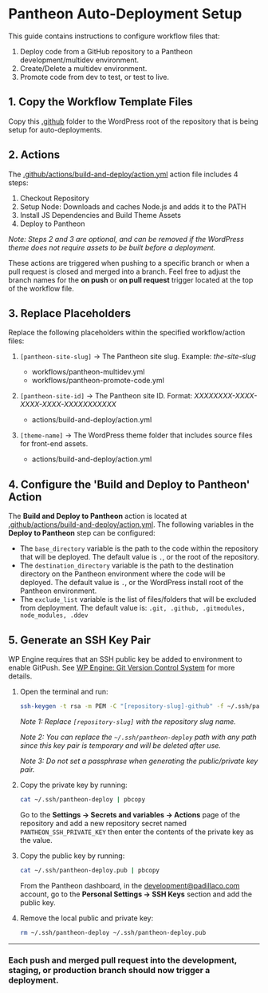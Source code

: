 # Pantheon Auto-Deployment Setup

This guide contains instructions to configure workflow files that:
1. Deploy code from a GitHub repository to a Pantheon development/multidev environment.
2. Create/Delete a multidev environment.
3. Promote code from dev to test, or test to live.

## 1. Copy the Workflow Template Files

Copy this [.github](/pantheon/workflow-templates/.github) folder to the WordPress root of the repository that is being setup for auto-deployments.

## 2. Actions

The [.github/actions/build-and-deploy/action.yml](/pantheon/workflow-templates/.github/actions/build-and-deploy/action.yml) action file includes 4 steps:

1. Checkout Repository
2. Setup Node: Downloads and caches Node.js and adds it to the PATH
3. Install JS Dependencies and Build Theme Assets
4. Deploy to Pantheon

_Note: Steps 2 and 3 are optional, and can be removed if the WordPress theme does not require assets to be built before a deployment._

These actions are triggered when pushing to a specific branch or when a pull request is closed and merged into a branch. Feel free to adjust the branch names for the **on push** or **on pull request** trigger located at the top of the workflow file.

## 3. Replace Placeholders

Replace the following placeholders within the specified workflow/action files:

1. `[pantheon-site-slug]` → The Pantheon site slug. Example: _the-site-slug_
    - workflows/pantheon-multidev.yml
    - workflows/pantheon-promote-code.yml

2. `[pantheon-site-id]` → The Pantheon site ID. Format: _XXXXXXXX-XXXX-XXXX-XXXX-XXXXXXXXXXX_
    - actions/build-and-deploy/action.yml

3. `[theme-name]` → The WordPress theme folder that includes source files for front-end assets.
    - actions/build-and-deploy/action.yml

## 4. Configure the 'Build and Deploy to Pantheon' Action

The **Build and Deploy to Pantheon** action is located at [.github/actions/build-and-deploy/action.yml](/pantheon/workflow-templates/.github/actions/build-and-deploy/action.yml). The following variables in the **Deploy to Pantheon** step can be configured:
    
- The `base_directory` variable is the path to the code within the repository that will be deployed. The default value is `.`, or the root of the repository.
- The `destination_directory` variable is the path to the destination directory on the Pantheon environment where the code will be deployed. The default value is `.`, or the WordPress install root of the Pantheon environment.
- The `exclude_list` variable is the list of files/folders that will be excluded from deployment. The default value is: `.git, .github, .gitmodules, node_modules, .ddev`

## 5. Generate an SSH Key Pair

WP Engine requires that an SSH public key be added to environment to enable GitPush. See [WP Engine: Git Version Control System](https://wpengine.com/support/git/) for more details.

1. Open the terminal and run:
    ```bash
    ssh-keygen -t rsa -m PEM -C "[repository-slug]-github" -f ~/.ssh/pantheon-deploy
    ```
    _Note 1: Replace `[repository-slug]` with the repository slug name._

    _Note 2: You can replace the `~/.ssh/pantheon-deploy` path with any path since this key pair is temporary and will be deleted after use._
    
    _Note 3: Do not set a passphrase when generating the public/private key pair._

2. Copy the private key by running:
    ```bash
    cat ~/.ssh/pantheon-deploy | pbcopy
    ```

    Go to the **Settings → Secrets and variables → Actions** page of the repository and add a new repository secret named `PANTHEON_SSH_PRIVATE_KEY` then enter the contents of the private key as the value.

3. Copy the public key by running:
    ```bash
    cat ~/.ssh/pantheon-deploy.pub | pbcopy
    ```

    From the Pantheon dashboard, in the development@padillaco.com account, go to the **Personal Settings → SSH Keys** section and add the public key.

4. Remove the local public and private key:
    ```bash
    rm ~/.ssh/pantheon-deploy ~/.ssh/pantheon-deploy.pub
    ```

---
### Each push and merged pull request into the development, staging, or production branch should now trigger a deployment.
